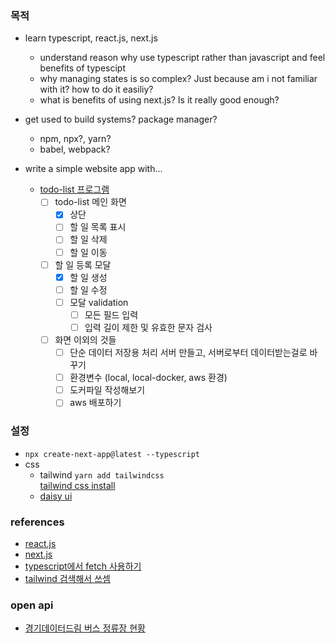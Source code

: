 ### 목적

- learn typescript, react.js, next.js

  - understand reason why use typescript rather than javascript and feel benefits of typescipt
  - why managing states is so complex? Just because am i not familiar with it? how to do it easiliy?
  - what is benefits of using next.js? Is it really good enough?

- get used to build systems? package manager?

  - npm, npx?, yarn?
  - babel, webpack?

- write a simple website app with...
  - [todo-list 프로그램](https://docs.google.com/presentation/d/163ZmA14C4OGB85QnlXMOo9vO9KFN3YzXYbTYPW7wngs/edit#slide=id.p4)
    - [ ] todo-list 메인 화면
      - [x] 상단
      - [ ] 할 일 목록 표시
      - [ ] 할 일 삭제
      - [ ] 할 일 이동
    - [ ] 할 일 등록 모달
      - [x] 할 일 생성
      - [ ] 할 일 수정
      - [ ] 모달 validation
        - [ ] 모든 필드 입력
        - [ ] 입력 길이 제한 및 유효한 문자 검사
    - [ ] 화면 이외의 것들
      - [ ] 단순 데이터 저장용 처리 서버 만들고, 서버로부터 데이터받는걸로 바꾸기
      - [ ] 환경변수 (local, local-docker, aws 환경)
      - [ ] 도커파일 작성해보기
      - [ ] aws 배포하기

### 설정

- `npx create-next-app@latest --typescript`
- css
  - tailwind
    `yarn add tailwindcss`  
    [tailwind css install](https://tailwindcss.com/docs/installation)
  - [daisy ui](https://daisyui.com/docs/install/)

### references

- [react.js](https://react.dev/learn/describing-the-ui)
- [next.js](https://nextjs.org/docs/getting-started)
- [typescript에서 fetch 사용하기](https://www.newline.co/@bespoyasov/how-to-use-fetch-with-typescript--a81ac257)
- [tailwind 검색해서 쓰셈](https://tailwindcss.com/docs/font-size)

### open api

- [경기데이터드림 버스 정류장 현황](https://data.gg.go.kr/portal/data/service/selectServicePage.do?page=3&rows=10&sortColumn=VIEW_CNT&sortDirection=DESC&infId=GDKWAGWYRKJYIRVX110226832213&infSeq=1&order=3&srvCd=A)
